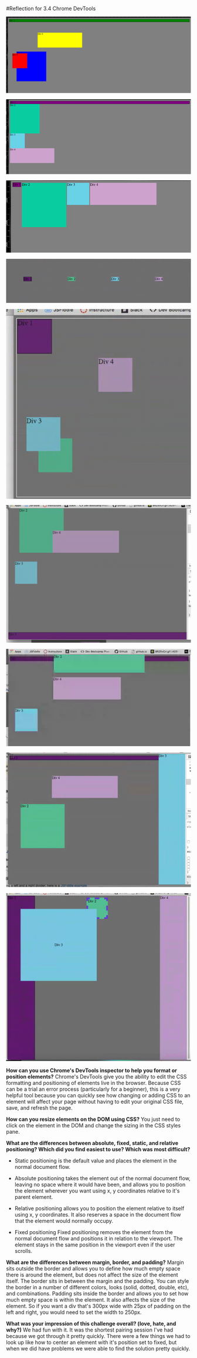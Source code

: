 #Reflection for 3.4 Chrome DevTools

![1. Change Colors](imgs/1_change-colors.png)

![2. Column](imgs/2_column.png)

![3. Row](imgs/3_row.png)

![4. Make Equidistant](imgs/4_make-equidistant.png)

![5. Squares](imgs/5_squares.png)

![6. Footer](imgs/6_footer.png)

![7. Header](imgs/7_header.png)

![8. Sidebar](imgs/8_sidebar.png)

![9. Get Creative](imgs/9_get-creative.png)


**How can you use Chrome's DevTools inspector to help you format or position elements?**
Chrome's DevTools give you the ability to edit the CSS formatting and positioning of elements live in the browser. Because CSS can be a trial an error process (particularly for a beginner), this is a very helpful tool because you can quickly see how changing or adding CSS to an element will affect your page without having to edit your original CSS file, save, and refresh the page.

**How can you resize elements on the DOM using CSS?**
You just need to click on the element in the DOM and change the sizing in the CSS styles pane.

**What are the differences between absolute, fixed, static, and relative positioning? Which did you find easiest to use? Which was most difficult?**
* Static positioning is the default value and places the element in the normal document flow.

* Absolute positioning takes the element out of the normal document flow, leaving no space where it would have been, and allows you to position the element wherever you want using x, y coordinates relative to it's parent element.

* Relative positioning allows you to position the element relative to itself using x, y coordinates. It also reserves a space in the document flow that the element would normally occupy.

* Fixed positioning
Fixed positioning removes the element from the normal document flow and positions it in relation to the viewport. The element stays in the same position in the viewport even if the user scrolls.

**What are the differences between margin, border, and padding?**
Margin sits outside the border and allows you to define how much empty space there is around the element, but does not affect the size of the element itself. The border sits in between the margin and the padding. You can style the border in a number of different colors, looks (solid, dotted, double, etc), and combinations. Padding sits inside the border and allows you to set how much empty space is within the element. It also affects the size of the element. So if you want a div that's 300px wide with 25px of padding on the left and right, you would need to set the width to 250px.

**What was your impression of this challenge overall? (love, hate, and why?)**
We had fun with it. It was the shortest pairing session I've had because we got through it pretty quickly. There were a few things we had to look up like how to center an element with it's position set to fixed, but when we did have problems we were able to find the solution pretty quickly.
